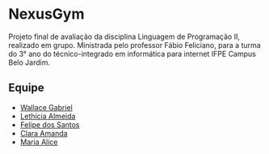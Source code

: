 # NexusGym
 Projeto final de avaliação da disciplina Linguagem de Programação II, realizado em grupo.
 Ministrada pelo professor Fábio Feliciano, para a turma do 3° ano do técnico-integrado em informática para internet IFPE Campus Belo Jardim. 
 ## Equipe
- [Wallace Gabriel](https://github.com/WGabbriel)
- [Lethícia Almeida](https://github.com/yLeehsz014)
- [Felipe dos Santos](https://github.com/)
- [Clara Amanda](#)
- [Maria Alice](#)